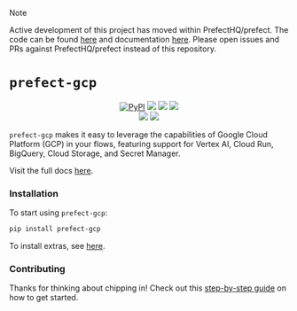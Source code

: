 > [!NOTE]
> Active development of this project has moved within PrefectHQ/prefect. The code can be found [here](https://github.com/PrefectHQ/prefect/tree/main/src/integrations/prefect-gcp) and documentation [here](https://docs.prefect.io/latest/integrations/prefect-gcp).
> Please open issues and PRs against PrefectHQ/prefect instead of this repository.


# `prefect-gcp`

<p align="center">
    <a href="https://pypi.python.org/pypi/prefect-gcp/" alt="PyPI version">
        <img alt="PyPI" src="https://img.shields.io/pypi/v/prefect-gcp?color=0052FF&labelColor=090422"></a>
    <a href="https://github.com/PrefectHQ/prefect-gcp/" alt="Stars">
        <img src="https://img.shields.io/github/stars/PrefectHQ/prefect-gcp?color=0052FF&labelColor=090422" /></a>
    <a href="https://pypistats.org/packages/prefect-gcp/" alt="Downloads">
        <img src="https://img.shields.io/pypi/dm/prefect-gcp?color=0052FF&labelColor=090422" /></a>
    <a href="https://github.com/PrefectHQ/prefect-gcp/pulse" alt="Activity">
        <img src="https://img.shields.io/github/commit-activity/m/PrefectHQ/prefect-gcp?color=0052FF&labelColor=090422" /></a>
    <br>
    <a href="https://prefect-community.slack.com" alt="Slack">
        <img src="https://img.shields.io/badge/slack-join_community-red.svg?color=0052FF&labelColor=090422&logo=slack" /></a>
    <a href="https://discourse.prefect.io/" alt="Discourse">
        <img src="https://img.shields.io/badge/discourse-browse_forum-red.svg?color=0052FF&labelColor=090422&logo=discourse" /></a>
</p>

`prefect-gcp` makes it easy to leverage the capabilities of Google Cloud Platform (GCP) in your flows, featuring support for Vertex AI, Cloud Run, BigQuery, Cloud Storage, and Secret Manager.

Visit the full docs [here](https://PrefectHQ.github.io/prefect-gcp).

### Installation

To start using `prefect-gcp`:

```bash
pip install prefect-gcp
```

To install extras, see [here](https://prefecthq.github.io/prefect-gcp/#installation).

### Contributing

Thanks for thinking about chipping in! Check out this [step-by-step guide](https://prefecthq.github.io/prefect-gcp/#installation) on how to get started.
